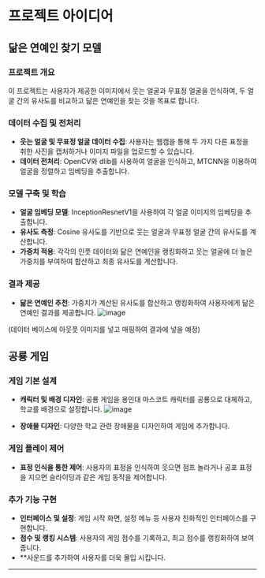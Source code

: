 # 프로젝트 아이디어

## 닮은 연예인 찾기 모델

### 프로젝트 개요

이 프로젝트는 사용자가 제공한 이미지에서 웃는 얼굴과 무표정 얼굴을 인식하여, 두 얼굴 간의 유사도를 비교하고 닮은 연예인을 찾는 것을 목표로 합니다.

### 데이터 수집 및 전처리

- **웃는 얼굴 및 무표정 얼굴 데이터 수집**: 사용자는 웹캠을 통해 두 가지 다른 표정을 취한 사진을 캡처하거나 이미지 파일을 업로드할 수 있습니다.
- **데이터 전처리**: OpenCV와 dlib를 사용하여 얼굴을 인식하고, MTCNN을 이용하여 얼굴을 정렬하고 임베딩을 추출합니다.

### 모델 구축 및 학습

- **얼굴 임베딩 모델**: InceptionResnetV1을 사용하여 각 얼굴 이미지의 임베딩을 추출합니다.
- **유사도 측정**: Cosine 유사도를 기반으로 웃는 얼굴과 무표정 얼굴 간의 유사도를 계산합니다.
- **가중치 적용**: 각각의 인풋 데이터와 닮은 연예인을 랭킹화하고 웃는 얼굴에 더 높은 가중치를 부여하여 합산하고 최종 유사도를 계산합니다.

### 결과 제공

- **닮은 연예인 추천**: 가중치가 계산된 유사도를 합산하고 랭킹화하여 사용자에게 닮은 연예인 결과를 제공합니다.
![image](https://github.com/user-attachments/assets/c3333bd5-22ac-41b6-91a3-85a5f394ee4f)

(데이터 베이스에 아웃풋 이미지를 넣고 매핑하여 결과에 넣을 예정)


## 공룡 게임

### 게임 기본 설계

- **캐릭터 및 배경 디자인**: 공룡 게임을 용인대 마스코트 캐릭터를 공룡으로 대체하고, 학교를 배경으로 설정합니다.
![image](https://github.com/user-attachments/assets/a1632827-6603-4f89-854a-9df13d3923a4)

- **장애물 디자인**: 다양한 학교 관련 장애물을 디자인하여 게임에 추가합니다.

### 게임 플레이 제어

- **표정 인식을 통한 제어**: 사용자의 표정을 인식하여 웃으면 점프 놀라거나 공포 표정을 지으면 슬라이딩과 같은 게임 동작을 제어합니다.


### 추가 기능 구현

- **인터페이스 및 설정**: 게임 시작 화면, 설정 메뉴 등 사용자 친화적인 인터페이스를 구현합니다.
- **점수 및 랭킹 시스템**: 사용자의 게임 점수를 기록하고, 최고 점수를 랭킹화하여 보여줍니다.
- **사운드를 추가하여 사용자를 더욱 몰입 시킵니다.
---


